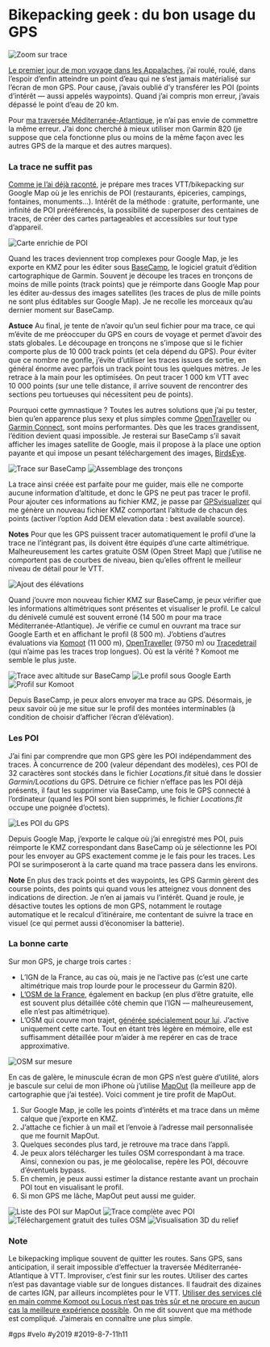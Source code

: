 # Bikepacking geek : du bon usage du GPS

![Zoom sur trace](_i/geekune.webp)

[Le premier jour de mon voyage dans les Appalaches](../5/bikepacking-dans-les-smoky-mountains.md), j’ai roulé, roulé, dans l’espoir d’enfin atteindre un point d’eau qui ne s’est jamais matérialisé sur l’écran de mon GPS. Pour cause, j’avais oublié d’y transférer les POI (points d’intérêt — aussi appelés waypoints). Quand j’ai compris mon erreur, j’avais dépassé le point d’eau de 20 km.

Pour [ma traversée Méditerranée-Atlantique](../4/bikepacking-mediterranee-atlantique.md), je n’ai pas envie de commettre la même erreur. J’ai donc cherché à mieux utiliser mon Garmin 820 (je suppose que cela fonctionne plus ou moins de la même façon avec les autres GPS de la marque et des autres marques).

### La trace ne suffit pas

[Comme je l’ai déjà raconté](../3/randos-vtt-ou-autres-comment-creer-une-trace-gpx.md), je prépare mes traces VTT/bikepacking sur Google Map où je les enrichis de POI (restaurants, épiceries, campings, fontaines, monuments…). Intérêt de la méthode : gratuite, performante, une infinité de POI préréférencés, la possibilité de superposer des centaines de traces, de créer des cartes partageables et accessibles sur tout type d’appareil.

![Carte enrichie de POI](_i/geek1.webp)

Quand les traces deviennent trop complexes pour Google Map, je les exporte en KMZ pour les éditer sous [BaseCamp](https://www.garmin.com/fr-FR/shop/downloads/basecamp), le logiciel gratuit d’édition cartographique de Garmin. Souvent je découpe les traces en tronçons de moins de mille points (track points) que je réimporte dans Google Map pour les éditer au-dessus des images satellites (les traces de plus de mille points ne sont plus éditables sur Google Map). Je ne recolle les morceaux qu’au dernier moment sur BaseCamp.

**Astuce** Au final, je tente de n’avoir qu’un seul fichier pour ma trace, ce qui m’évite de me préoccuper du GPS en cours de voyage et permet d’avoir des stats globales. Le découpage en tronçons ne s’impose que si le fichier comporte plus de 10 000 track points (et cela dépend du GPS). Pour éviter que ce nombre ne gonfle, j’évite d’utiliser les traces issues de sortie, en général énorme avec parfois un track point tous les quelques mètres. Je les retrace à la main pour les optimisées. On peut tracer 1 000 km VTT avec 10 000 points (sur une telle distance, il arrive souvent de rencontrer des sections peu tortueuses qui nécessitent peu de points).

Pourquoi cette gymnastique ? Toutes les autres solutions que j’ai pu tester, bien qu’en apparence plus sexy et plus simples comme [OpenTraveller](https://www.opentraveller.net/) ou [Garmin Connect](https://connect.garmin.com/modern/courses), sont moins performantes. Dès que les traces grandissent, l’édition devient quasi impossible. Je resterai sur BaseCamp s’il savait afficher les images satellite de Google, mais il propose à la place une option payante et qui impose un pesant téléchargement des images, [BirdsEye](https://buy.garmin.com/fr-FR/FR/p/70144).

![Trace sur BaseCamp](_i/geek2.webp)
![Assemblage des tronçons](_i/geek3.webp)

La trace ainsi créée est parfaite pour me guider, mais elle ne comporte aucune information d’altitude, et donc le GPS ne peut pas tracer le profil. Pour ajouter ces informations au fichier KMZ, je passe par [GPSvisualizer](https://www.gpsvisualizer.com/map_input?form=googleearth) qui me génère un nouveau fichier KMZ comportant l’altitude de chacun des points (activer l’option Add DEM elevation data : best available source).

**Notes** Pour que les GPS puissent tracer automatiquement le profil d’une la trace ne l’intégrant pas, ils doivent être équipés d’une carte altimétrique. Malheureusement les cartes gratuite OSM (Open Street Map) que j’utilise ne comportent pas de courbes de niveau, bien qu’elles offrent le meilleur niveau de détail pour le VTT.

![Ajout des élévations](_i/geek4.webp)

Quand j’ouvre mon nouveau fichier KMZ sur BaseCamp, je peux vérifier que les informations altimétriques sont présentes et visualiser le profil. Le calcul du dénivelé cumulé est souvent erroné (14 500 m pour ma trace Méditerranée-Atlantique). Je vérifie ce cumul en ouvrant ma trace sur Google Earth et en affichant le profil (8 500 m). J’obtiens d’autres évaluations via [Komoot](https://www.komoot.com/tour/84426566) (11 000 m), [OpenTraveller](https://www.opentraveller.net/) (9750 m) ou [Tracedetrail](https://tracedetrail.fr/) (qui n’aime pas les traces trop longues). Où est la vérité ? Komoot me semble le plus juste.

![Trace avec altitude sur BaseCamp](_i/geek5.webp)
![Le profil sous Google Earth](_i/geek6.webp)
![Profil sur Komoot](_i/geek7.webp)

Depuis BaseCamp, je peux alors envoyer ma trace au GPS. Désormais, je peux savoir où je me situe sur le profil des montées interminables (à condition de choisir d’afficher l’écran d’élévation).

### Les POI

J’ai fini par comprendre que mon GPS gère les POI indépendamment des traces. À concurrence de 200 (valeur dépendant des modèles), ces POI de 32 caractères sont stockés dans le fichier *Locations.fit* situé dans le dossier *Garmin/Locations* du GPS. Détruire ce fichier n’efface pas les POI déjà présents, il faut les supprimer via BaseCamp, une fois le GPS connecté à l’ordinateur (quand les POI sont bien supprimés, le fichier *Locations.fit* occupe une poignée d’octets).

![Les POI du GPS](_i/geek8.webp)

Depuis Google Map, j’exporte le calque où j’ai enregistré mes POI, puis réimporte le KMZ correspondant dans BaseCamp où je sélectionne les POI pour les envoyer au GPS exactement comme je le fais pour les traces. Les POI se surimposeront à la carte quand ma trace passera dans les environs.

**Note** En plus des track points et des waypoints, les GPS Garmin gèrent des course points, des points qui quand vous les atteignez vous donnent des indications de direction. Je n’en ai jamais vu l’intérêt. Quand je roule, je désactive toutes les options de mon GPS, notamment le routage automatique et le recalcul d’itinéraire, me contentant de suivre la trace en visuel (ce qui permet aussi d’économiser la batterie).

### La bonne carte

Sur mon GPS, je charge trois cartes :

* L’IGN de la France, au cas où, mais je ne l’active pas (c’est une carte altimétrique mais trop lourde pour le processeur du Garmin 820).
* [L’OSM de la France](https://www.freizeitkarte-osm.de/garmin/en/france.html), également en backup (en plus d’être gratuite, elle est souvent plus détaillée côté chemin que l’IGN — malheureusement, elle n’est pas altimétrique).
* L’OSM qui couvre mon trajet, [générée spécialement pour lui](http://garmin.openstreetmap.nl/). J’active uniquement cette carte. Tout en étant très légère en mémoire, elle est suffisamment détaillée pour m’aider à me repérer en cas de trace approximative.

![OSM sur mesure](_i/geekgps1.webp)

En cas de galère, le minuscule écran de mon GPS n’est guère d’utilité, alors je bascule sur celui de mon iPhone où j’utilise [MapOut](https://mapout.app/) (la meilleure app de cartographie que j’ai testée). Voici comment je tire profit de MapOut.

1. Sur Google Map, je colle les points d’intérêts et ma trace dans un même calque que j’exporte en KMZ.
2. J’attache ce fichier à un mail et l’envoie à l’adresse mail personnalisée que me fournit MapOut.
3. Quelques secondes plus tard, je retrouve ma trace dans l’appli.
4. Je peux alors télécharger les tuiles OSM correspondant à ma trace. Ainsi, connexion ou pas, je me géolocalise, repère les POI, découvre d’éventuels bypass.
5. En chemin, je peux aussi estimer la distance restante avant un prochain POI tout en visualisant le profil.
6. Si mon GPS me lâche, MapOut peut aussi me guider.

![Liste des POI sur MapOut](_i/IMG_5661.webp)
![Trace complète avec POI](_i/IMG_5662.webp)
![Téléchargement gratuit des tuiles OSM](_i/IMG_5663.webp)
![Visualisation 3D du relief](_i/IMG_5664.webp)

### Note

Le bikepacking implique souvent de quitter les routes. Sans GPS, sans anticipation, il serait impossible d’effectuer la traversée Méditerranée-Atlantique à VTT. Improviser, c’est finir sur les routes. Utiliser des cartes n’est pas davantage viable sur de longues distances. Il faudrait des dizaines de cartes IGN, par ailleurs incomplètes pour le VTT. [Utiliser des services clé en main comme Komoot ou Locus n’est pas très sûr et ne procure en aucun cas la meilleure expérience possible](../9/vtt-gravel-bikepacking-que-vaut-le-routage-automatique.md). On me dit souvent que ma méthode est compliqué. J’aimerais en connaître une plus simple.

#gps #velo #y2019 #2019-8-7-11h11
